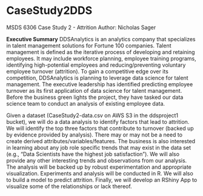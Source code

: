 # CaseStudy2DDS

MSDS 6306 Case Study 2 - Attrition
Author: Nicholas Sager

**Executive Summary**
DDSAnalytics is an analytics company that specializes in talent management solutions for Fortune 100 companies. Talent management is defined as the iterative process of developing and retaining employees. It may include workforce planning, employee training programs, identifying high-potential employees and reducing/preventing voluntary employee turnover (attrition). To gain a competitive edge over its competition, DDSAnalytics is planning to leverage data science for talent management. The executive leadership has identified predicting employee turnover as its first application of data science for talent management. Before the business green lights the project, they have tasked our data science team to conduct an analysis of existing employee data. 

Given a dataset (CaseStudy2-data.csv on AWS S3 in the ddsproject1 bucket), we will do a data analysis to identify factors that lead to attrition.  We will identify the top three factors that contribute to turnover (backed up by evidence provided by analysis). There may or may not be a need to create derived attributes/variables/features. The business is also interested in learning about any job role specific trends that may exist in the data set (e.g., “Data Scientists have the highest job satisfaction”). We will also provide any other interesting trends and observations from our analysis. The analysis will be backed up by robust experimentation and appropriate visualization. Experiments and analysis will be conducted in R. We will also to build a model to predict attrition.  Finally, we will develop an RShiny App to visualize some of the relationships or lack thereof.

